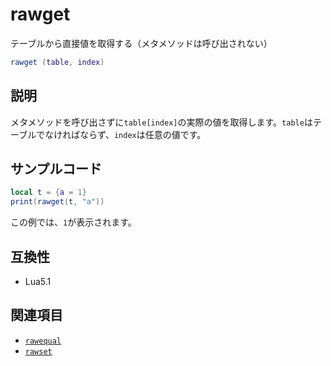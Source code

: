 # rawget

テーブルから直接値を取得する（メタメソッドは呼び出されない）

```lua
rawget (table, index)
```

## 説明

メタメソッドを呼び出さずに`table[index]`の実際の値を取得します。`table`はテーブルでなければならず、`index`は任意の値です。

## サンプルコード

```lua
local t = {a = 1}
print(rawget(t, "a"))
```

この例では、`1`が表示されます。

## 互換性

- Lua5.1

## 関連項目

- [`rawequal`](rawequal.md)
- [`rawset`](rawset.md)